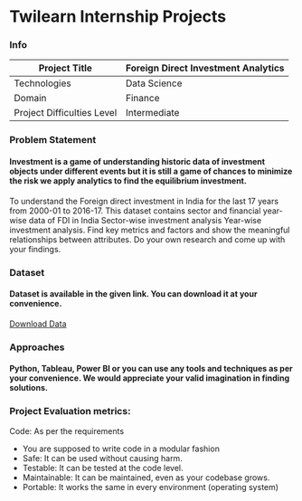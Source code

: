 # Twilearn Internship Projects

### Info
|Project Title | Foreign Direct Investment Analytics |
|--|--|
|Technologies | Data Science |
| Domain | Finance |
| Project Difficulties Level | Intermediate |

### Problem Statement
#### Investment is a game of understanding historic data of investment objects under different events but it is still a game of chances to minimize the risk we apply analytics to find the equilibrium investment.
To understand the Foreign direct investment in India for the last 17 years from 2000-01
to 2016-17. This dataset contains sector and financial year-wise data of FDI in India
Sector-wise investment analysis Year-wise investment analysis.
Find key metrics and factors and show the meaningful relationships between
attributes. Do your own research and come up with your findings.

### Dataset
#### Dataset is available in the given link. You can download it at your convenience.
[Download Data](https://drive.google.com/file/d/1V3da6PHRd0zIG8QDo6diqztUr79E0Eo4/view)

### Approaches
#### Python, Tableau, Power BI or you can use any tools and techniques as per your convenience. We would appreciate your valid imagination in finding solutions.

### Project Evaluation metrics:
Code: As per the requirements
- You are supposed to write code in a modular fashion
- Safe: It can be used without causing harm.
- Testable: It can be tested at the code level.
- Maintainable: It can be maintained, even as your codebase grows.
- Portable: It works the same in every environment (operating system)
